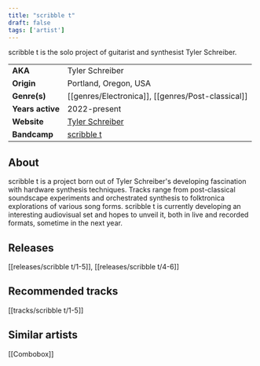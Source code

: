 ```yaml
---
title: "scribble t"
draft: false
tags: ['artist']
---
```


scribble t is the solo project of guitarist and synthesist Tyler Schreiber.

|                  |                                                                                  |
| ---------------- | -------------------------------------------------------------------------------- |
| **AKA**          | Tyler Schreiber                                                                  |
| **Origin**       | Portland, Oregon, USA                                                            |
| **Genre(s)**     | [[genres/Electronica]], [[genres/Post-classical]] |
| **Years active** | 2022-present                                                                     |
| **Website**      | [Tyler Schreiber](https://tylerschreiber.com)                                    |
| **Bandcamp**     | [scribble t](https://scribble-t.bandcamp.com)                                    |

## About
scribble t is a project born out of Tyler Schreiber's developing fascination with hardware synthesis techniques. Tracks range from post-classical soundscape experiments and orchestrated synthesis to folktronica explorations of various song forms.
scribble t is currently developing an interesting audiovisual set and hopes to unveil it, both in live and recorded formats, sometime in the next year.

## Releases
[[releases/scribble t/1-5]], [[releases/scribble t/4-6]]

## Recommended tracks
[[tracks/scribble t/1-5]]

## Similar artists
[[Combobox]]